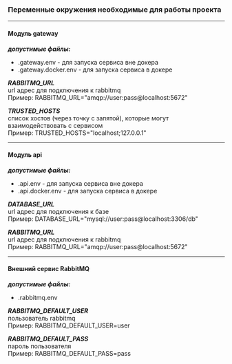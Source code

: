 ### Переменные окружения необходимые для работы проекта

---

#### Модуль gateway

**_допустимые файлы:_**

- .gateway.env - для запуска сервиса вне докера
- .gateway.docker.env - для запуска сервиса в докере

**_RABBITMQ_URL_**\
url адрес для подключения к rabbitmq\
Пример: RABBITMQ_URL="amqp://user:pass@localhost:5672"

**_TRUSTED_HOSTS_**\
список хостов (через точку с запятой), которые могут взаимодействовать с сервисом\
Пример: TRUSTED_HOSTS="localhost;127.0.0.1"

---

#### Модуль api

**_допустимые файлы:_**

- .api.env - для запуска сервиса вне докера
- .api.docker.env - для запуска сервиса в докере

**_DATABASE_URL_**\
url адрес для подключения к базе\
Пример: DATABASE_URL="mysql://user:pass@localhost:3306/db"

**_RABBITMQ_URL_**\
url адрес для подключения к rabbitmq\
Пример: RABBITMQ_URL="amqp://user:pass@localhost:5672"

---

#### Внешний сервис RabbitMQ

**_допустимые файлы:_**

- .rabbitmq.env

**_RABBITMQ_DEFAULT_USER_**\
пользователь rabbitmq\
Пример: RABBITMQ_DEFAULT_USER=user

**_RABBITMQ_DEFAULT_PASS_**\
пароль пользователя\
Пример: RABBITMQ_DEFAULT_PASS=pass
